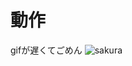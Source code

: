 # 動作
gifが遅くてごめん
![sakura](https://user-images.githubusercontent.com/25529722/62541928-bce0d580-b895-11e9-8132-cb57172a294a.gif)
